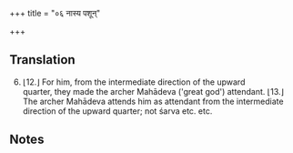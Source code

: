 +++
title = "०६ नास्य पशून्"

+++
## Translation
6. ⌊12.⌋ For him, from the intermediate direction of the upward  
quarter, they made the archer Mahādeva ('great god') attendant. ⌊13.⌋  
The archer Mahādeva attends him as attendant from the intermediate  
direction of the upward quarter; not śarva etc. etc.

## Notes

